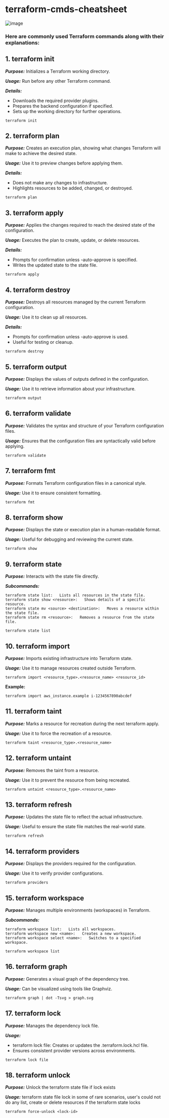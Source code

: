 # terraform-cmds-cheatsheet

![image](https://github.com/user-attachments/assets/6302c77d-181d-4550-af15-a1bac63ef3a2)


### Here are commonly used Terraform commands along with their explanations:

## 1. terraform init

***Purpose:*** Initializes a Terraform working directory.

***Usage:***   Run before any other Terraform command.

***Details:***
  * Downloads the required provider plugins.
  * Prepares the backend configuration if specified.
  * Sets up the working directory for further operations.

```
terraform init
```

## 2. terraform plan

***Purpose:*** Creates an execution plan, showing what changes Terraform will make to achieve the desired state.

***Usage:*** Use it to preview changes before applying them.

***Details:***
  * Does not make any changes to infrastructure.
  * Highlights resources to be added, changed, or destroyed.
```
terraform plan
```
## 3. terraform apply

***Purpose:*** Applies the changes required to reach the desired state of the configuration.

***Usage:*** Executes the plan to create, update, or delete resources.

***Details:***
  * Prompts for confirmation unless -auto-approve is specified.
  * Writes the updated state to the state file.
```
terraform apply
```

## 4. terraform destroy

***Purpose:*** Destroys all resources managed by the current Terraform configuration.

***Usage:*** Use it to clean up all resources.

***Details:***
  * Prompts for confirmation unless -auto-approve is used.
  * Useful for testing or cleanup.
```
terraform destroy
```

## 5. terraform output

***Purpose:*** Displays the values of outputs defined in the configuration.

***Usage:*** Use it to retrieve information about your infrastructure.
```
terraform output
```

## 6. terraform validate

***Purpose:*** Validates the syntax and structure of your Terraform configuration files.

***Usage:*** Ensures that the configuration files are syntactically valid before applying.
```
terraform validate
```

## 7. terraform fmt

***Purpose:*** Formats Terraform configuration files in a canonical style.

***Usage:*** Use it to ensure consistent formatting.
```
terraform fmt
```

## 8. terraform show

***Purpose:*** Displays the state or execution plan in a human-readable format.

***Usage:*** Useful for debugging and reviewing the current state.
```
terraform show
```
## 9. terraform state

***Purpose:*** Interacts with the state file directly.

***Subcommands:***
```
terraform state list:   Lists all resources in the state file.
terraform state show <resource>:   Shows details of a specific resource.
terraform state mv <source> <destination>:   Moves a resource within the state file.
terraform state rm <resource>:   Removes a resource from the state file.
```
```
terraform state list
```

## 10. terraform import

***Purpose:*** Imports existing infrastructure into Terraform state.

***Usage:*** Use it to manage resources created outside Terraform.
```
terraform import <resource_type>.<resource_name> <resource_id>
```
**Example:**
```
terraform import aws_instance.example i-1234567890abcdef
```

## 11. terraform taint

***Purpose:***  Marks a resource for recreation during the next terraform apply.

***Usage:*** Use it to force the recreation of a resource.
```
terraform taint <resource_type>.<resource_name>
```

## 12. terraform untaint

***Purpose:***  Removes the taint from a resource.

***Usage:*** Use it to prevent the resource from being recreated.
```
terraform untaint <resource_type>.<resource_name>
```

## 13. terraform refresh

***Purpose:***  Updates the state file to reflect the actual infrastructure.

***Usage:*** Useful to ensure the state file matches the real-world state.
```
terraform refresh
```

## 14. terraform providers

***Purpose:*** Displays the providers required for the configuration.

***Usage:*** Use it to verify provider configurations.
```
terraform providers
```

## 15. terraform workspace

***Purpose:*** Manages multiple environments (workspaces) in Terraform.

***Subcommands:***
```
terraform workspace list:   Lists all workspaces.
terraform workspace new <name>:   Creates a new workspace.
terraform workspace select <name>:   Switches to a specified workspace.
```
```
terraform workspace list
```

## 16. terraform graph

***Purpose:*** Generates a visual graph of the dependency tree.

***Usage:*** Can be visualized using tools like Graphviz.
```
terraform graph | dot -Tsvg > graph.svg
```

## 17. terraform lock

***Purpose:*** Manages the dependency lock file.

***Usage:*** 
  * terraform lock file: Creates or updates the .terraform.lock.hcl file.
  * Ensures consistent provider versions across environments.
```
terraform lock file
```

## 18. terraform unlock

***Purpose:*** Unlock the terraform state file if lock exists

***Usage:*** terraform state file lock in some of rare scenarios, user's could not do any list, create or delete resources if the terraform state locks
```
terraform force-unlock <lock-id>
```
